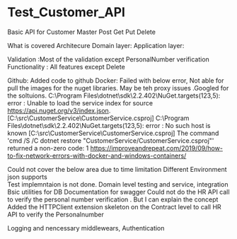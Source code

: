 # Test_Customer_API
Basic API for Customer Master
Post
Get
Put
Delete

What is  covered
Architecure
Domain layer:
Application layer: 

Validation :Most of the validation except PersonalNumber  verification
Functionality : All features except Delete

Github: Added code to github
Docker: Failed with below error, Not able for pull the images for the nuget libraries. May be teh proxy issues .Googled for the soltuions.
C:\Program Files\dotnet\sdk\2.2.402\NuGet.targets(123,5): error : Unable to load the service index for source https://api.nuget.org/v3/index.json. [C:\src\CustomerService\CustomerService.csproj]
C:\Program Files\dotnet\sdk\2.2.402\NuGet.targets(123,5): error :   No such host is known [C:\src\CustomerService\CustomerService.csproj]
The command 'cmd /S /C dotnet restore "CustomerService/CustomerService.csproj"' returned a non-zero code: 1
https://improveandrepeat.com/2019/09/how-to-fix-network-errors-with-docker-and-windows-containers/

Could not cover the below area due to time limitation
Different Environment json supports  
Test implemntaion is not done. Domain level testing and service, integration 
Bsic utilities for DB
Documentation for swagger
Could not do the HR API call to verify the personal number verification . But I can explain the concept
Added the HTTPClient extension skeleton on the Contract level to call HR API to verify the Personalnumber

Logging and nencessary middlewears, Authentication 
